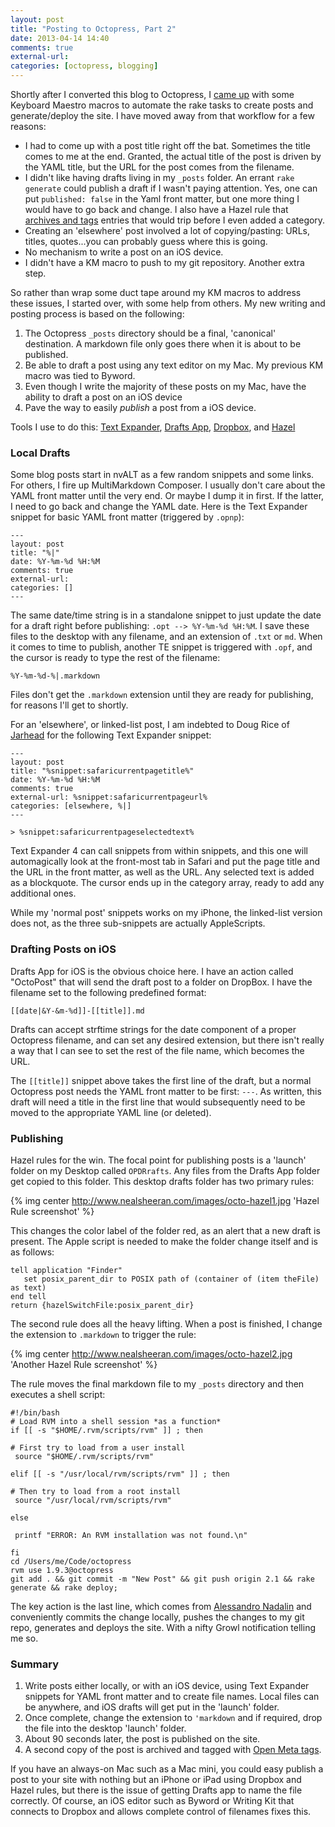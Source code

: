 ```yaml
---
layout: post  
title: "Posting to Octopress, Part 2"  
date: 2013-04-14 14:40  
comments: true  
external-url:  
categories: [octopress, blogging]  
---
```


Shortly after I converted this blog to Octopress, I [came up][1] with some Keyboard Maestro macros to automate the rake tasks to create posts and generate/deploy the site. I have moved away from that workflow for a few reasons:

- I had to come up with a post title right off the bat. Sometimes the title comes to me at the end. Granted, the actual title of the post is driven by the YAML title, but the URL for the post comes from the filename. 
- I didn't like having drafts living in my `_posts` folder. An errant `rake generate` could publish a draft if I wasn't paying attention. Yes, one can put `published: false` in the Yaml front matter, but one more thing I would have to go back and change. I also have a Hazel rule that [archives and tags][2] entries that would trip before I even added a category.
- Creating an 'elsewhere' post involved a lot of copying/pasting: URLs, titles, quotes...you can probably guess where this is going.
- No mechanism to write a post on an iOS device.
- I didn't have a KM macro to push to my git repository. Another extra step.

So rather than wrap some duct tape around my KM macros to address these issues, I started over, with some help from others. My new writing and posting process is based on the following:

1. The Octopress `_posts` directory should be a final, 'canonical' destination. A markdown file only goes there when it is about to be published.
2. Be able to draft a post using any text editor on my Mac. My previous KM macro was tied to Byword.
3. Even though I write the majority of these posts on my Mac, have the ability to draft a post on an iOS device
4. Pave the way to easily *publish* a post from a iOS device.

Tools I use to do this: [Text Expander][te], [Drafts App][drafts], [Dropbox][db], and [Hazel][hazel]

### Local Drafts ###

Some blog posts start in nvALT as a few random snippets and some links. For others, I fire up MultiMarkdown Composer. I usually don't care about the YAML front matter until the very end. Or maybe I dump it in first. If the latter, I need to go back and change the YAML date. Here is the Text Expander snippet for basic YAML front matter (triggered by `.opnp`):

    ---
    layout: post  
    title: "%|"  
    date: %Y-%m-%d %H:%M  
    comments: true  
    external-url:  
    categories: []  
    ---

The same date/time string is in a standalone snippet to just update the date for a draft right before publishing: `.opt --> %Y-%m-%d %H:%M`. I save these files to the desktop with any filename, and an extension of `.txt` or `md`. When it comes to time to publish, another TE snippet is triggered with `.opf`, and the cursor is ready to type the rest of the filename:

    %Y-%m-%d-%|.markdown

Files don't get the `.markdown` extension until they are ready for publishing, for reasons I'll get to shortly.

For an 'elsewhere', or linked-list post, I am indebted to Doug Rice of [Jarhead][3] for the following Text Expander snippet:

    ---
    layout: post
    title: "%snippet:safaricurrentpagetitle%"
    date: %Y-%m-%d %H:%M
    comments: true
    external-url: %snippet:safaricurrentpageurl%
    categories: [elsewhere, %|]
    ---
    
    > %snippet:safaricurrentpageselectedtext%

Text Expander 4 can call snippets from within snippets, and this one will automagically look at the front-most tab in Safari and put the page title and the URL in the front matter, as well as the URL. Any selected text is added as a blockquote. The cursor ends up in the category array, ready to add any additional ones.

While my 'normal post' snippets works on my iPhone, the linked-list version does not, as the three sub-snippets are actually AppleScripts.

### Drafting Posts on iOS ###

Drafts App for iOS is the obvious choice here. I have an action called "OctoPost" that will send the draft post to a folder on DropBox. I have the filename set to the following predefined format:

    [[date|&Y-&m-%d]]-[[title]].md

Drafts can accept strftime strings for the date component of a proper Octopress filename, and can set any desired extension, but there isn't really a way that I can see to set the rest of the file name, which becomes the URL.

The `[[title]]` snippet above takes the first line of the draft, but a normal Octopress post needs the YAML front matter to be first: `---`. As written, this draft will need a title in the first line that would subsequently need to be moved to the appropriate YAML line (or deleted).

### Publishing ###

Hazel rules for the win. The focal point for publishing posts is a 'launch' folder on my Desktop called `OPDRrafts`. Any files from the Drafts App folder get copied to this folder. This desktop drafts folder has two primary rules:

{% img center http://www.nealsheeran.com/images/octo-hazel1.jpg 'Hazel Rule screenshot' %}

This changes the color label of the folder red, as an alert that a new draft is present. The Apple script is needed to make the folder change itself and is as follows:

    tell application "Finder"
       set posix_parent_dir to POSIX path of (container of (item theFile) as text)
    end tell
    return {hazelSwitchFile:posix_parent_dir}

The second rule does all the heavy lifting. When a post is finished, I change the extension to `.markdown` to trigger the rule:

{% img center http://www.nealsheeran.com/images/octo-hazel2.jpg 'Another Hazel Rule screenshot' %}

The rule moves the final markdown file to my `_posts` directory and then executes a shell script:

    #!/bin/bash
    # Load RVM into a shell session *as a function*
    if [[ -s "$HOME/.rvm/scripts/rvm" ]] ; then
    
    # First try to load from a user install
     source "$HOME/.rvm/scripts/rvm"
    
    elif [[ -s "/usr/local/rvm/scripts/rvm" ]] ; then
    
    # Then try to load from a root install
     source "/usr/local/rvm/scripts/rvm"
    
    else
    
     printf "ERROR: An RVM installation was not found.\n"
    
    fi
    cd /Users/me/Code/octopress
    rvm use 1.9.3@octopress
    git add . && git commit -m "New Post" && git push origin 2.1 && rake generate && rake deploy;

The key action is the last line, which comes from [Alessandro Nadalin][4] and conveniently commits the change locally, pushes the changes to my git repo, generates and deploys the site. With a nifty Growl notification telling me so.

### Summary ###

1. Write posts either locally, or with an iOS device, using Text Expander snippets for YAML front matter and to create file names. Local files can be anywhere, and iOS drafts will get put in the 'launch' folder.
2. Once complete, change the extension to `'markdown` and if required, drop the file into the desktop 'launch' folder.
3. About 90 seconds later, the post is published on the site.
4. A second copy of the post is archived and tagged with [Open Meta tags][2].

If you have an always-on Mac such as a Mac mini, you could easy publish a post to your site with nothing but an iPhone or iPad using Dropbox and Hazel rules, but there is the issue of getting Drafts app to name the file correctly. Of course, an iOS editor such as Byword or Writing Kit that connects to Dropbox and allows complete control of filenames fixes this.

[1]: http://www.nealsheeran.com/archives/2012/09/automating-octopress-with-keyboard-maestro/
[2]: http://www.nealsheeran.com/archives/2013/01/openmeta-octopress/
[3]: http://jarhead.me/2012/11/automate-link-posts-textexpander-chrome/
[4]: http://odino.org/bash-aliases-for-octopress/

[drafts]: http://agiletortoise.com/drafts
[db]: https://www.dropbox.com/home
[hazel]: http://www.noodlesoft.com/hazel.php
[te]: http://smilesoftware.com/TextExpander/index.html
